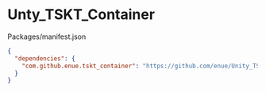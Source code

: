 # Unty_TSKT_Container

Packages/manifest.json

```json
{
  "dependencies": {
    "com.github.enue.tskt_container": "https://github.com/enue/Unity_TSKT_Container.git",
  }
}
```
